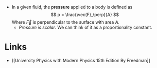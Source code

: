 * In a given fluid, the **pressure** applied to a body  is defined as 
  $$
  p = \frac{\vec{F}_\perp}{A}
  $$
  Where $\vec{F}$ is perpendicular to the surface with area $A$. 
	* *Pressure is scalar*. We can think of it as a proportionality constant.

# Links
* [[University Physics with Modern Physics 15th Edition By Freedman]]